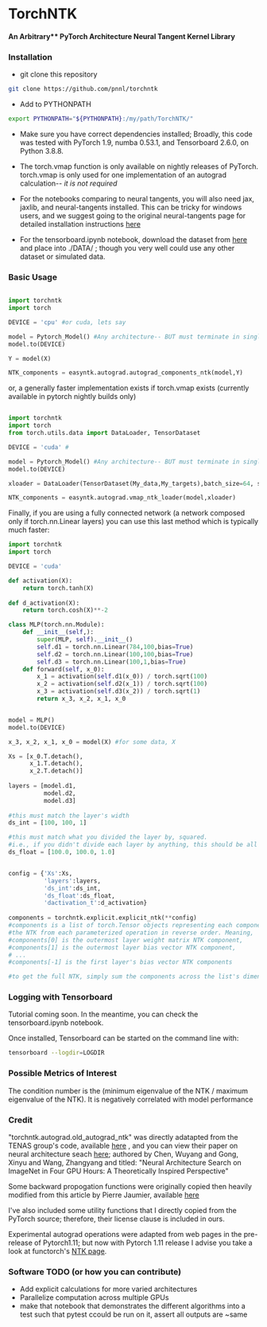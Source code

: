 # TorchNTK

#### An Arbitrary** PyTorch Architecture Neural Tangent Kernel Library

### Installation

* git clone this repository

```bash
git clone https://github.com/pnnl/torchntk
```

* Add to PYTHONPATH

```bash
export PYTHONPATH="${PYTHONPATH}:/my/path/TorchNTK/"
```

* Make sure you have correct dependencies installed; Broadly, this code was tested with PyTorch 1.9, numba 0.53.1, and Tensorboard 2.6.0, on Python 3.8.8.

* The torch.vmap function is only available on nightly releases of PyTorch. torch.vmap is only used for one implementation of an autograd calculation-- *it is not required*

* For the notebooks comparing to neural tangents, you will also need jax, jaxlib, and neural-tangents installed. This can be tricky for windows users, and we suggest going to the original neural-tangents page for detailed installation instructions [here](https://github.com/google/neural-tangents)

* For the tensorboard.ipynb notebook, download the dataset from [here](https://drive.google.com/file/d/1MwD_k-KLlfins4wKiTdCmTIfUfzlKJwg/view?usp=sharing) and place into ./DATA/ ; though you very well could use any other dataset or simulated data.

### Basic Usage

```python

import torchntk
import torch

DEVICE = 'cpu' #or cuda, lets say

model = Pytorch_Model() #Any architecture-- BUT must terminate in single neuron
model.to(DEVICE)

Y = model(X) 

NTK_components = easyntk.autograd.autograd_components_ntk(model,Y)
```

or, a generally faster implementation exists if torch.vmap exists (currently available in pytorch nightly builds only)

```python

import torchntk
import torch
from torch.utils.data import DataLoader, TensorDataset

DEVICE = 'cuda' #

model = Pytorch_Model() #Any architecture-- BUT must terminate in single neuron
model.to(DEVICE)

xloader = DataLoader(TensorDataset(My_data,My_targets),batch_size=64, shuffle=False)

NTK_components = easyntk.autograd.vmap_ntk_loader(model,xloader)
```

Finally, if you are using a fully connected network (a network composed only if torch.nn.Linear layers) you can use this last method which is typically much faster:

```python
import torchntk
import torch

DEVICE = 'cuda'

def activation(X):
    return torch.tanh(X)
	
def d_activation(X):
    return torch.cosh(X)**-2

class MLP(torch.nn.Module):
    def __init__(self,):
        super(MLP, self).__init__()
        self.d1 = torch.nn.Linear(784,100,bias=True) 
        self.d2 = torch.nn.Linear(100,100,bias=True)
        self.d3 = torch.nn.Linear(100,1,bias=True) 
    def forward(self, x_0):
        x_1 = activation(self.d1(x_0)) / torch.sqrt(100)
        x_2 = activation(self.d2(x_1)) / torch.sqrt(100)
        x_3 = activation(self.d3(x_2)) / torch.sqrt(1)
        return x_3, x_2, x_1, x_0 


model = MLP()
model.to(DEVICE)

x_3, x_2, x_1, x_0 = model(X) #for some data, X

Xs = [x_0.T.detach(),
      x_1.T.detach(),
	  x_2.T.detach()]
	  
layers = [model.d1,
          model.d2,
		  model.d3]
		  
#this must match the layer's width
ds_int = [100, 100, 1]

#this must match what you divided the layer by, squared.
#i.e., if you didn't divide each layer by anything, this should be all ones.
ds_float = [100.0, 100.0, 1.0]


config = {'Xs':Xs,
          'layers':layers,
		  'ds_int':ds_int,
		  'ds_float':ds_float,
		  'dactivation_t':d_activation}
 
components = torchntk.explicit.explicit_ntk(**config)
#components is a list of torch.Tensor objects representing each component of
#the NTK from each parameterized operation in reverse order. Meaning, 
#components[0] is the outermost layer weight matrix NTK component, 
#components[1] is the outermost layer bias vector NTK component,
# ...
#components[-1] is the first layer's bias vector NTK components 

#to get the full NTK, simply sum the components across the list's dimension.

```

### Logging with Tensorboard

Tutorial coming soon. In the meantime, you can check the tensorboard.ipynb notebook.

Once installed, Tensorboard can be started on the command line with:
```bash
tensorboard --logdir=LOGDIR
```

### Possible Metrics of Interest

The condition number is the (minimum eigenvalue of the NTK / maximum eigenvalue of the NTK). It is negatively correlated with model performance

### Credit

"torchntk.autograd.old_autograd_ntk" was directly adatapted from the TENAS group's code, available [here](https://github.com/VITA-Group/TENAS) , and you can view their paper on neural architecture seach [here](https://arxiv.org/pdf/2102.11535.pdf); authored by Chen, Wuyang and Gong, Xinyu and Wang, Zhangyang and titled: "Neural Architecture Search on ImageNet in Four GPU Hours: A Theoretically Inspired Perspective"

Some backward propogation functions were originally copied then heavily modified from this article by Pierre Jaumier, available [here](https://towardsdatascience.com/backpropagation-in-a-convolutional-layer-24c8d64d8509)

I've also included some utility functions that I directly copied from the PyTorch source; therefore, their license clause is included in ours.

Experimental autograd operations were adapted from web pages in the pre-release of Pytorch1.11; but now with Pytorch 1.11 release I advise you take a look at functorch's [NTK page](https://pytorch.org/functorch/stable/notebooks/neural_tangent_kernels.html). 

### Software TODO (or how you can contribute)

* Add explicit calculations for more varied architectures
* Parallelize computation across multiple GPUs
* make that notebook that demonstrates the different algorithms into a test such that pytest ccould be run on it, assert all outputs are ~same

